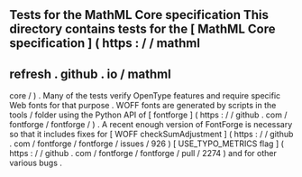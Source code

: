 #
Tests
for
the
MathML
Core
specification
This
directory
contains
tests
for
the
[
MathML
Core
specification
]
(
https
:
/
/
mathml
-
refresh
.
github
.
io
/
mathml
-
core
/
)
.
Many
of
the
tests
verify
OpenType
features
and
require
specific
Web
fonts
for
that
purpose
.
WOFF
fonts
are
generated
by
scripts
in
the
tools
/
folder
using
the
Python
API
of
[
fontforge
]
(
https
:
/
/
github
.
com
/
fontforge
/
fontforge
/
)
.
A
recent
enough
version
of
FontForge
is
necessary
so
that
it
includes
fixes
for
[
WOFF
checkSumAdjustment
]
(
https
:
/
/
github
.
com
/
fontforge
/
fontforge
/
issues
/
926
)
[
USE_TYPO_METRICS
flag
]
(
https
:
/
/
github
.
com
/
fontforge
/
fontforge
/
pull
/
2274
)
and
for
other
various
bugs
.
